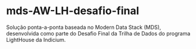 # mds-AW-LH-desafio-final
Solução ponta-a-ponta baseada no Modern Data Stack (MDS), desenvolvida como parte do Desafio Final da Trilha de Dados do programa LightHouse da Indicium. 
